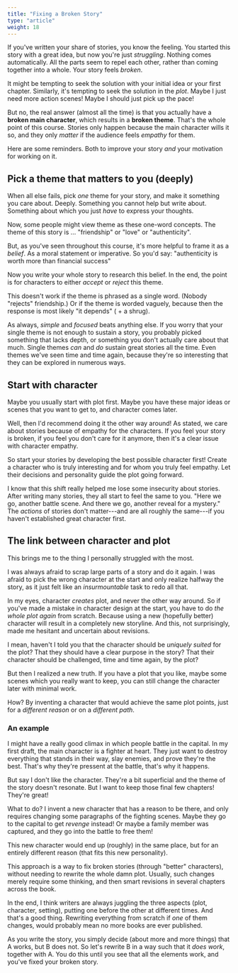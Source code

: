 ```yaml
---
title: "Fixing a Broken Story"
type: "article"
weight: 18
---
```


If you've written your share of stories, you know the feeling. You started this story with a great idea, but now you're just _struggling_. Nothing comes automatically. All the parts seem to repel each other, rather than coming together into a whole. Your story feels _broken_.

It might be tempting to seek the solution with your initial idea or your first chapter. Similarly, it's tempting to seek the solution in the _plot_. Maybe I just need more action scenes! Maybe I should just pick up the pace!

But no, the real answer (almost all the time) is that you actually have a **broken main character**, which results in a **broken theme**. That's the whole point of this course. Stories only happen because the main character wills it so, and they only _matter_ if the audience feels _empathy_ for them.

Here are some reminders. Both to improve your story _and_ your motivation for working on it.

## Pick a theme that matters to you (deeply)

When all else fails, pick _one_ theme for your story, and make it something you care about. Deeply. Something you cannot help but write about. Something about which you just _have_ to express your thoughts.

Now, some people might view theme as these one-word concepts. The theme of this story is ... "friendship" or "love" or "authenticity".

But, as you've seen throughout this course, it's more helpful to frame it as a _belief_. As a moral statement or imperative. So you'd say: "authenticity is worth more than financial success"

Now you write your whole story to research this belief. In the end, the point is for characters to either _accept_ or _reject_ this theme.

This doesn't work if the theme is phrased as a single word. (Nobody "rejects" friendship.) Or if the theme is worded vaguely, because then the response is most likely "it depends" ( + a shrug).

As always, _simple_ and _focused_ beats anything else. If you worry that your single theme is not enough to sustain a story, you probably picked something that lacks depth, or something you don't actually care about that much. Single themes _can_ and _do_ sustain great stories all the time. Even themes we've seen time and time again, because they're so interesting that they can be explored in numerous ways.

## Start with character

Maybe you usually start with plot first. Maybe you have these major ideas or scenes that you want to get to, and character comes later.

Well, then I'd recommend doing it the other way around! As stated, we care about stories because of empathy for the characters. If you feel your story is broken, if you feel you don't care for it anymore, then it's a clear issue with character empathy.

So start your stories by developing the best possible character first! Create a character who is truly interesting and for whom you truly feel empathy. Let their decisions and personality guide the plot going forward.

I know that this shift really helped me lose some insecurity about stories. After writing many stories, they all start to feel the same to you. "Here we go, another battle scene. And there we go, another reveal for a mystery." The _actions_ of stories don't matter---and are all roughly the same---if you haven't established great character first.

## The link between character and plot

This brings me to the thing I personally struggled with the most.

I was always afraid to scrap large parts of a story and do it again. I was afraid to pick the wrong character at the start and only realize halfway the story, as it just felt like an _insurmountable_ task to redo all that.

In my eyes, character _creates_ plot, and never the other way around. So if you've made a mistake in character design at the start, you have to do _the whole plot again_ from scratch. Because using a new (hopefully better) character will result in a completely new storyline. And this, not surprisingly, made me hesitant and uncertain about revisions.

I mean, haven't I told you that the character should be _uniquely suited_ for the plot? That they should have a clear purpose in the story? That their character should be challenged, time and time again, by the plot?

But then I realized a new truth. If you have a plot that you like, maybe some scenes which you really want to keep, you can still change the character later with minimal work. 

How? By inventing a character that would achieve the same plot points, just for a _different reason_ or on a _different path_.

### An example

I might have a really good climax in which people battle in the capital. In my first draft, the main character is a fighter at heart. They just want to destroy everything that stands in their way, slay enemies, and prove they're the best. That's why they're pressent at the battle, that's why it happens.

But say I don't like the character. They're a bit superficial and the theme of the story doesn't resonate. But I want to keep those final few chapters! They're great!

What to do? I invent a new character that has a reason to be there, and only requires changing some paragraphs of the fighting scenes. Maybe they go to the capital to get _revenge_ instead! Or maybe a family member was captured, and they go into the battle to free them! 

This new character would end up (roughly) in the same place, but for an entirely different reason (that fits this new personality). 

This approach is a way to fix broken stories (through "better" characters), without needing to rewrite the whole damn plot. Usually, such changes merely require some thinking, and then smart revisions in several chapters across the book.

In the end, I think writers are always juggling the three aspects (plot, character, setting), putting one before the other at different times. And that's a good thing. Rewriting everything from scratch if _one_ of them changes, would probably mean no more books are ever published. 

As you write the story, you simply decide (about more and more things) that A works, but B does not. So let's rewrite B in a way such that it _does work_, together with A. You do this until you see that all the elements work, and you've fixed your broken story.